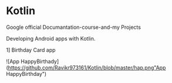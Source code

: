 # Kotlin
Google official Documantation-course-and-my Projects 

Developing Android apps with Kotlin.

1] Birthday Card app

![App HappyBirthady](https://github.com/Ravikr973161/Kotlin/blob/master/hap.png"App HappyBirthday")
